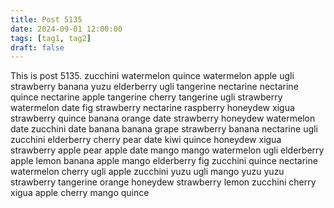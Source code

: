 ```yaml
---
title: Post 5135
date: 2024-09-01 12:00:00
tags: [tag1, tag2]
draft: false
---
```

This is post 5135.
zucchini
watermelon
quince
watermelon
apple
ugli
strawberry
banana
yuzu
elderberry
ugli
tangerine
nectarine
nectarine
quince
nectarine
apple
tangerine
cherry
tangerine
ugli
strawberry
watermelon
date
fig
strawberry
nectarine
raspberry
honeydew
xigua
strawberry
quince
banana
orange
date
strawberry
honeydew
watermelon
date
zucchini
date
banana
banana
grape
strawberry
banana
nectarine
ugli
zucchini
elderberry
cherry
pear
date
kiwi
quince
honeydew
xigua
strawberry
apple
pear
apple
date
mango
mango
watermelon
ugli
elderberry
apple
lemon
banana
apple
mango
elderberry
fig
zucchini
quince
nectarine
watermelon
cherry
ugli
apple
zucchini
yuzu
ugli
mango
yuzu
yuzu
strawberry
tangerine
orange
honeydew
strawberry
lemon
zucchini
cherry
xigua
apple
cherry
mango
quince
